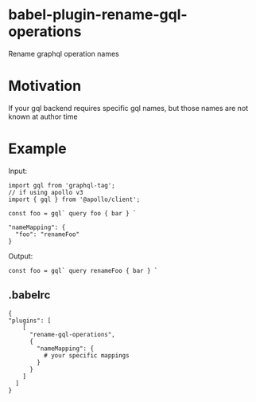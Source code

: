 # babel-plugin-rename-gql-operations
Rename graphql operation names

# Motivation
If your gql backend requires specific gql names, but those names are not known at author time

# Example

Input:
```
import gql from 'graphql-tag';
// if using apollo v3
import { gql } from '@apollo/client';

const foo = gql` query foo { bar } `
```

```
"nameMapping": {
  "foo": "renameFoo"
}
```

Output:
```
const foo = gql` query renameFoo { bar } `
```

## .babelrc
```
{
"plugins": [
    [
      "rename-gql-operations",
      {
        "nameMapping": {
          # your specific mappings
        }
      }
    ]
  ]
}
```
